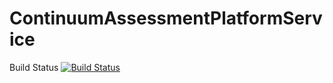 # ContinuumAssessmentPlatformService

Build Status [![Build Status](https://travis-ci.org/brianleke/ContinuumAssessmentPlatformService.svg?branch=master)](https://travis-ci.org/brianleke/ContinuumAssessmentPlatformService)

